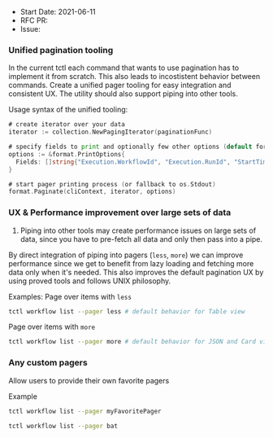 - Start Date: 2021-06-11
- RFC PR:
- Issue:

### Unified pagination tooling
In the current tctl each command that wants to use pagination has to implement it from scratch. This also leads to incostistent behavior between commands. 
Create a unified pager tooling for easy integration and consistent UX. The utility should also support piping into other tools.

Usage syntax of the unified tooling:
``` go
# create iterator over your data
iterator := collection.NewPagingIterator(paginationFunc)

# specify fields to print and optionally few other options (default formatting as Table or JSON?)
options := &format.PrintOptions{
  Fields: []string{"Execution.WorkflowId", "Execution.RunId", "StartTime"}  
}

# start pager printing process (or fallback to os.Stdout)
format.Paginate(cliContext, iterator, options)
```

### UX & Performance improvement over large sets of data
1. Piping into other tools may create performance issues on large sets of data, since you have to pre-fetch all data and only then pass into a pipe.

By direct integration of piping into pagers (`less`, `more`) we can improve performance since we get to benefit from lazy loading and fetching more data only when it's needed.
This also improves the default pagination UX by using proved tools and follows UNIX philosophy.

Examples:
Page over items with `less`
```bash
tctl workflow list --pager less # default behavior for Table view
```
Page over items with `more`
```bash
tctl workflow list --pager more # default behavior for JSON and Card views
```

### Any custom pagers
Allow users to provide their own favorite pagers

Example
```bash
tctl workflow list --pager myFavoritePager

tctl workflow list --pager bat
```
